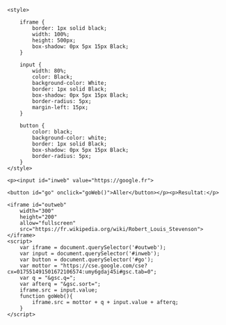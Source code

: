 <body>
	
	<style>
		
		iframe {
		    border: 1px solid black;
		    width: 100%;
		    height: 500px;
		    box-shadow: 0px 5px 15px Black;
		}

		input {
		    width: 80%;
		    color: Black;
		    background-color: White;
		    border: 1px solid Black;
		    box-shadow: 0px 5px 15px Black;
		    border-radius: 5px;
		    margin-left: 15px;
		}

		button {
		    color: black;
		    background-color: white;
		    border: 1px solid Black;
		    box-shadow: 0px 5px 15px Black;
		    border-radius: 5px;
		}
	</style>

	<p><input id="inweb" value="https://google.fr">
   
	<button id="go" onclick="goWeb()">Aller</button></p><p>Resultat:</p>

	<iframe id="outweb"
	    width="300"
	    height="200"
	    allow="fullscreen"
	    src="https://fr.wikipedia.org/wiki/Robert_Louis_Stevenson">
	</iframe>
	<script>
		var iframe = document.querySelector('#outweb');
		var input = document.querySelector('#inweb');
		var button = document.querySelector('#go');
		var mottor = "https://cse.google.com/cse?cx=017551491501672106574:umy6gdaj45i#gsc.tab=0";
		var q = "&gsc.q=";
		var afterq = "&gsc.sort=";
		iframe.src = input.value;
		function goWeb(){
			iframe.src = mottor + q + input.value + afterq;
		}
	</script>
</body>
